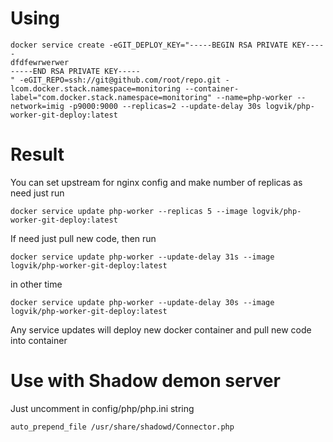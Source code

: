 # Using
```
docker service create -eGIT_DEPLOY_KEY="-----BEGIN RSA PRIVATE KEY-----
dfdfewrwerwer
-----END RSA PRIVATE KEY-----
" -eGIT_REPO=ssh://git@github.com/root/repo.git -lcom.docker.stack.namespace=monitoring --container-label="com.docker.stack.namespace=monitoring" --name=php-worker --network=imig -p9000:9000 --replicas=2 --update-delay 30s logvik/php-worker-git-deploy:latest
```

# Result
You can set upstream for nginx config and make number of replicas as need just run
```
docker service update php-worker --replicas 5 --image logvik/php-worker-git-deploy:latest
```
If need just pull new code, then run 
```
docker service update php-worker --update-delay 31s --image logvik/php-worker-git-deploy:latest
```
in other time
```
docker service update php-worker --update-delay 30s --image logvik/php-worker-git-deploy:latest
```
Any service updates  will deploy new docker container and pull new code into container

# Use with Shadow demon server
Just uncomment in config/php/php.ini string
```
auto_prepend_file /usr/share/shadowd/Connector.php
```